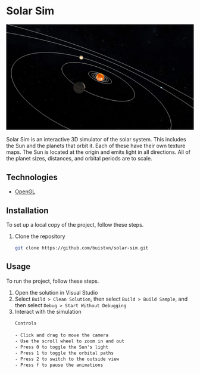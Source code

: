 <!-- PROJECT -->
# Solar Sim

![Project Screenshot][project-screenshot]

Solar Sim is an interactive 3D simulator of the solar system. This includes the Sun and the planets that orbit it. Each of these have their own texture maps. The Sun is located at the origin and emits light in all directions. All of the planet sizes, distances, and orbital periods are to scale.



<!-- TECHNOLOGIES -->
## Technologies

* [OpenGL](https://www.opengl.org/)



<!-- INSTALLATION -->
## Installation

To set up a local copy of the project, follow these steps.

1. Clone the repository
   ```sh
   git clone https://github.com/buistvn/solar-sim.git
   ```



<!-- USAGE -->
## Usage

To run the project, follow these steps.

1. Open the solution in Visual Studio
2. Select `Build > Clean Solution`, then select `Build > Build Sample`, and then select `Debug > Start Without Debugging`
3. Interact with the simulation
   ```
   Controls

   - Click and drag to move the camera
   - Use the scroll wheel to zoom in and out
   - Press 0 to toggle the Sun's light
   - Press 1 to toggle the orbital paths
   - Press 2 to switch to the outside view
   - Press f to pause the animations
   ```



<!-- LINKS & IMAGES -->
[project-screenshot]: /docs/solar-sim.png
